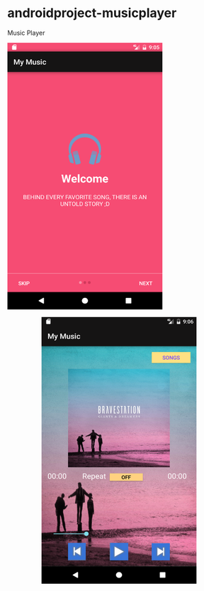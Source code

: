 # androidproject-musicplayer
Music Player 


<p align="left">
  <img src="https://github.com/inderjeetofficial/androidproject-musicplayer/blob/master/Screenshot_1493264173.png" width="350" height="600"/>
 </p> 
 
<p align="center">  
  <img src=" https://github.com/inderjeetofficial/androidproject-musicplayer/blob/master/Screenshot_1493264191.png" width="350" height="600"/>
 
</p>



